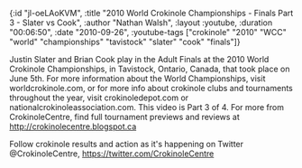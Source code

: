 {:id "jl-oeLAoKVM",
 :title
 "2010 World Crokinole Championships - Finals Part 3 - Slater vs Cook",
 :author "Nathan Walsh",
 :layout :youtube,
 :duration "00:06:50",
 :date "2010-09-26",
 :youtube-tags
 ["crokinole"
  "2010"
  "WCC"
  "world"
  "championships"
  "tavistock"
  "slater"
  "cook"
  "finals"]}


Justin Slater and Brian Cook play in the Adult Finals at the 2010 World Crokinole Championships, in Tavistock, Ontario, Canada, that took place on June 5th. For more information about the World Championships, visit worldcrokinole.com, or for more info about crokinole clubs and tournaments throughout the year, visit crokinoledepot.com or nationalcrokinoleassociation.com. This video is Part 3 of 4. For more from CrokinoleCentre, find full tournament previews and reviews at http://crokinolecentre.blogspot.ca

Follow crokinole results and action as it's happening on Twitter @CrokinoleCentre, https://twitter.com/CrokinoleCentre
